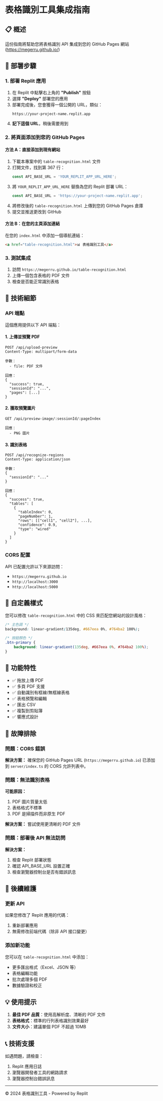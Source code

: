 # 表格識別工具集成指南

## 📋 概述

這份指南將幫助您將表格識別 API 集成到您的 GitHub Pages 網站 (https://megerru.github.io/)

## 🚀 部署步驟

### 1. 部署 Replit 應用

1. 在 Replit 中點擊右上角的 **"Publish"** 按鈕
2. 選擇 **"Deploy"** 部署您的應用
3. 部署完成後，您會獲得一個公開的 URL，類似：
   ```
   https://your-project-name.replit.app
   ```
4. **記下這個 URL**，稍後需要用到

### 2. 將頁面添加到您的 GitHub Pages

#### 方法 A：直接添加到現有網站

1. 下載本專案中的 `table-recognition.html` 文件
2. 打開文件，找到第 367 行：
   ```javascript
   const API_BASE_URL = 'YOUR_REPLIT_APP_URL_HERE';
   ```
3. 將 `YOUR_REPLIT_APP_URL_HERE` 替換為您的 Replit 部署 URL：
   ```javascript
   const API_BASE_URL = 'https://your-project-name.replit.app';
   ```
4. 將修改後的 `table-recognition.html` 上傳到您的 GitHub Pages 倉庫
5. 提交並推送更改到 GitHub

#### 方法 B：在您的主頁添加連結

在您的 `index.html` 中添加一個導航連結：

```html
<a href="table-recognition.html">📊 表格識別工具</a>
```

### 3. 測試集成

1. 訪問 `https://megerru.github.io/table-recognition.html`
2. 上傳一個包含表格的 PDF 文件
3. 檢查是否能正常識別表格

## 🔧 技術細節

### API 端點

這個應用提供以下 API 端點：

#### 1. 上傳並預覽 PDF
```
POST /api/upload-preview
Content-Type: multipart/form-data

參數：
  - file: PDF 文件

回應：
{
  "success": true,
  "sessionId": "...",
  "pages": [...]
}
```

#### 2. 獲取預覽圖片
```
GET /api/preview-image/:sessionId/:pageIndex

回應：
  - PNG 圖片
```

#### 3. 識別表格
```
POST /api/recognize-regions
Content-Type: application/json

參數：
{
  "sessionId": "..."
}

回應：
{
  "success": true,
  "tables": [
    {
      "tableIndex": 0,
      "pageNumber": 1,
      "rows": [["cell1", "cell2"], ...],
      "confidence": 0.9,
      "type": "wired"
    }
  ]
}
```

### CORS 配置

API 已配置允許以下來源訪問：
- `https://megerru.github.io`
- `http://localhost:3000`
- `http://localhost:5000`

## 🎨 自定義樣式

您可以修改 `table-recognition.html` 中的 CSS 來匹配您網站的設計風格：

```css
/* 主色調 */
background: linear-gradient(135deg, #667eea 0%, #764ba2 100%);

/* 按鈕顏色 */
.btn-primary {
    background: linear-gradient(135deg, #667eea 0%, #764ba2 100%);
}
```

## 📱 功能特性

- ✅ 拖放上傳 PDF
- ✅ 多頁 PDF 支援
- ✅ 自動識別有框線/無框線表格
- ✅ 表格預覽和編輯
- ✅ 匯出 CSV
- ✅ 複製到剪貼簿
- ✅ 響應式設計

## 🐛 故障排除

### 問題：CORS 錯誤

**解決方案：** 確保您的 GitHub Pages URL (`https://megerru.github.io`) 已添加到 `server/index.ts` 的 CORS 允許列表中。

### 問題：無法識別表格

**可能原因：**
1. PDF 圖片質量太低
2. 表格格式不標準
3. PDF 是掃描件而非原生 PDF

**解決方案：** 嘗試使用更清晰的 PDF 文件

### 問題：部署後 API 無法訪問

**解決方案：** 
1. 檢查 Replit 部署狀態
2. 確認 API_BASE_URL 設置正確
3. 檢查瀏覽器控制台是否有錯誤訊息

## 📝 後續維護

### 更新 API

如果您修改了 Replit 應用的代碼：
1. 重新部署應用
2. 無需修改前端代碼（除非 API 接口變更）

### 添加新功能

您可以在 `table-recognition.html` 中添加：
- 更多匯出格式（Excel、JSON 等）
- 表格編輯功能
- 批次處理多個 PDF
- 數據驗證和校正

## 💡 使用提示

1. **最佳 PDF 品質**：使用高解析度、清晰的 PDF 文件
2. **表格格式**：標準的行列表格識別效果最好
3. **文件大小**：建議單個 PDF 不超過 10MB

## 📞 技術支援

如遇問題，請檢查：
1. Replit 應用日誌
2. 瀏覽器開發者工具的網路請求
3. 瀏覽器控制台錯誤訊息

---

© 2024 表格識別工具 - Powered by Replit
